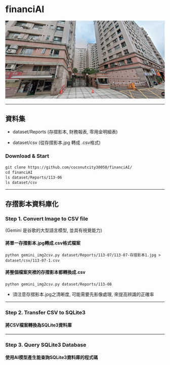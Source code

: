 # financiAI
![](https://github.com/coconutcity30050/financiAI/blob/main/assets/%E6%A4%B0%E5%9F%8E%E7%A4%BE%E5%8D%80front.png?raw=true)

---
## 資料集

* dataset/Reports (存摺影本, 財務報表, 零用金明細表)<br>

* dataset/csv (從存摺影本.jpg 轉成 .csv格式)<br>

### Download & Start
```
git clone https://github.com/coconutcity30050/financiAI/
cd financiAI
ls dataset/Reports/113-06
ls dataset/csv
```

---
## 存摺影本資料庫化

### Step 1. Convert Image to CSV file
(Gemini 是谷歌的大型語言模型, 並具有視覺能力)<br>

#### 將單一存摺影本.jpg轉成.csv格式檔案<br>

`python gemini_img2csv.py dataset/Reports/113-07/113-07-存摺影本1.jpg > dataset/csv/113-07-1.csv`<br>

#### 將整個檔案夾裡的存摺影本都轉換成.csv
`python gemini_img2csv.py dataset/Reports/113-08`<br>

* 須注意存摺影本.jpg之清晰度, 可能需要先影像處理, 來提高辨識的正確率

---
### Step 2. Transfer CSV to SQLite3 
#### 將CSV檔案轉換為SQLite3資料庫<br>

---
### Step 3. Query SQLite3 Database
#### 使用AI模型產生能查詢SQLite3資料庫的程式碼
